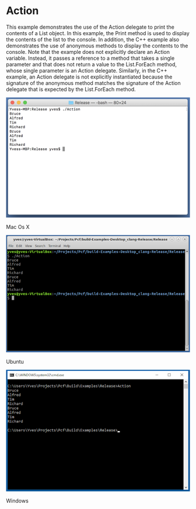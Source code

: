 # Action
This example demonstrates the use of the Action<T> delegate to print the contents of a List<T> object. In this example, the Print method is used to display the contents of the list to the console. In addition, the C++ example also demonstrates the use of anonymous methods to display the contents to the console. Note that the example does not explicitly declare an Action<T> variable. Instead, it passes a reference to a method that takes a single parameter and that does not return a value to the List<T>.ForEach method, whose single parameter is an Action<T> delegate. Similarly, in the C++ example, an Action<T> delegate is not explicitly instantiated because the signature of the anonymous method matches the signature of the Action<T> delegate that is expected by the List<T>.ForEach method.

![GitHub Logo](../../../Documentations/Images/Examples/Core/ActionM.png)
<p align="left">Mac Os X</p>

![GitHub Logo](../../../Documentations/Images/Examples/Core/ActionU.png)
<p align="left">Ubuntu</p>

![GitHub Logo](../../../Documentations/Images/Examples/Core/ActionW.png)
<p align="left">Windows</p>
